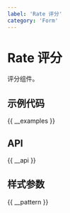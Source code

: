 ```yaml
---
label: 'Rate 评分'
category: 'Form'
---
```


# Rate 评分

评分组件。

## 示例代码

{{ __examples }}

## API

{{ __api }}

## 样式参数

{{ __pattern }}
